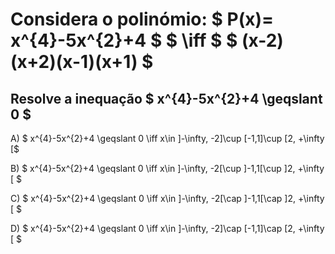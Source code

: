 # Considera o polinómio: $ P(x)= x^{4}-5x^{2}+4 $ $ \iff $ $ (x-2)(x+2)(x-1)(x+1) $

## Resolve a inequação $ x^{4}-5x^{2}+4 \geqslant 0 $ 

A) $ x^{4}-5x^{2}+4 \geqslant 0 \iff x\in ]-\infty, -2]\cup [-1,1]\cup [2, +\infty [$ 

B) $ x^{4}-5x^{2}+4 \geqslant 0 \iff x\in ]-\infty, -2[\cup ]-1,1[\cup ]2, +\infty [ $

C) $ x^{4}-5x^{2}+4 \geqslant 0 \iff x\in ]-\infty, -2[\cap ]-1,1[\cap ]2, +\infty [  $

D) $ x^{4}-5x^{2}+4 \geqslant 0 \iff x\in ]-\infty, -2]\cap [-1,1]\cap [2, +\infty [ $

